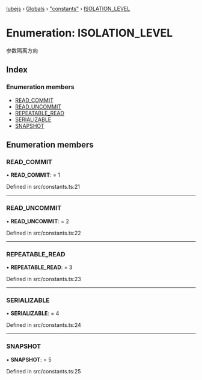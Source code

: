 [lubejs](../README.md) › [Globals](../globals.md) › ["constants"](../modules/_constants_.md) › [ISOLATION_LEVEL](_constants_.isolation_level.md)

# Enumeration: ISOLATION_LEVEL

参数隔离方向

## Index

### Enumeration members

* [READ_COMMIT](_constants_.isolation_level.md#read_commit)
* [READ_UNCOMMIT](_constants_.isolation_level.md#read_uncommit)
* [REPEATABLE_READ](_constants_.isolation_level.md#repeatable_read)
* [SERIALIZABLE](_constants_.isolation_level.md#serializable)
* [SNAPSHOT](_constants_.isolation_level.md#snapshot)

## Enumeration members

###  READ_COMMIT

• **READ_COMMIT**: = 1

Defined in src/constants.ts:21

___

###  READ_UNCOMMIT

• **READ_UNCOMMIT**: = 2

Defined in src/constants.ts:22

___

###  REPEATABLE_READ

• **REPEATABLE_READ**: = 3

Defined in src/constants.ts:23

___

###  SERIALIZABLE

• **SERIALIZABLE**: = 4

Defined in src/constants.ts:24

___

###  SNAPSHOT

• **SNAPSHOT**: = 5

Defined in src/constants.ts:25
